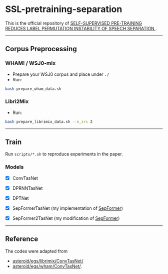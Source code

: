 # SSL-pretraining-separation
This is the official repository of [SELF-SUPERVISED PRE-TRAINING REDUCES LABEL PERMUTATION INSTABILITY OF SPEECH SEPARATION
](https://arxiv.org/pdf/2010.15366.pdf).

------------------------------------
Corpus Preprocessing
------------------------------------
### WHAM! / WSJ0-mix
- Prepare your WSJ0 corpus and place under `./`
- Run:
```bash
bash prepare_wham_data.sh
```

### Libri2Mix
- Run:
``` bash
bash prepare_librimix_data.sh --n_src 2
```

------------------------------------
Train
------------------------------------
Run `scripts/*.sh` to reproduce experiments in the paper.

### Models
* [x] ConvTasNet
* [x] DPRNNTasNet
* [x] DPTNet
* [x] SepFormerTasNet (my implementation of [SepFormer](https://arxiv.org/pdf/2010.13154.pdf))
* [x] SepFormer2TasNet (my modification of [SepFormer](https://arxiv.org/pdf/2010.13154.pdf))


------------------------------------
Reference
------------------------------------
The codes were adapted from
- [asteroid/egs/librimix/ConvTasNet/](https://github.com/asteroid-team/asteroid/tree/master/egs/librimix/ConvTasNet)
- [asteroid/egs/wham/ConvTasNet/](https://github.com/asteroid-team/asteroid/tree/master/egs/wham/ConvTasNet).
